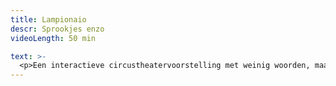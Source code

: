 ```yaml
---
title: Lampionaio
descr: Sprookjes enzo
videoLength: 50 min

text: >-
  <p>Een interactieve circustheatervoorstelling met weinig woorden, maar des te meer beelden.<br><br>Een familievoorstelling voor kleuters van 3 tot 5 jaar.<br><br>De avond daalt neer over de stad. Het is tijd. Is iedereen klaar? Dan kunnen we beginnen.<br><br>Luister naar het verhaal van Marco die later een Lampionaio, lantaarnaansteker, wil worden. Dan zal hij bij zonsondergang de nacht aansteken en haar net voor zonsopgang weer uitdoven. Hij zal licht in de straten brengen en met zijn meterslange benen dicht bij de lantaarns blijven. Hij zal licht kunnen veranderen in donker en donker in licht. Want hij is niet bang meer voor het donker en droomt met de ogen open.<br><br>En jij, wat wil jij later worden? Lampionaio?<br><br>Lampionaio is een lichtvoetige en magische voorstelling, spannend en kleurrijk met verrassende circusnummers, bewegende objecten en poppen.</p><p>‍</p><p><strong>CREDITS</strong></p><p><strong>‍</strong><br>Concept Marcello &amp; Pietro Chiarenza<br>Scene &amp; belichting Pietro Chiarenza<br>Spel Alice Erlanger, Marco Migliavacca, Ilke Teerlinck/ Magali Casters, Rebecca Rosseel &amp; Pietro Chiarenza<br>Dramaturgie Joost van den Branden<br>Muziek Michele Moi<br>Kostuums &amp; grafisch ontwerp Margot De Group<br><br>In samenwerking met Accademia Perduta Romagna Teatri en CC Asse<br>Met steun van de stad Antwerpen</p>
---
```

